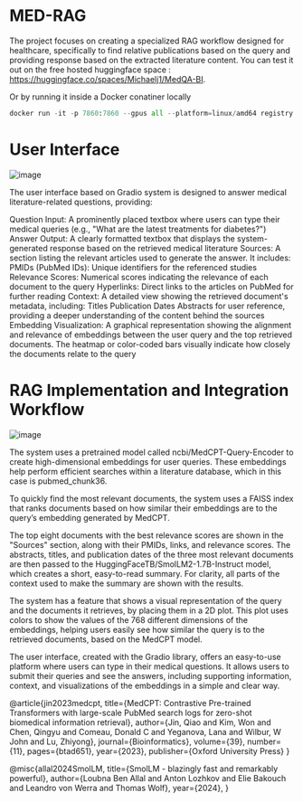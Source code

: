 # MED-RAG
The project focuses on creating a specialized RAG workflow designed for healthcare, specifically to find relative publications based on the query and providing response based on the extracted literature content. 
You can test it out on the free hosted huggingface space : https://huggingface.co/spaces/Michaelj1/MedQA-BI.

Or by running it inside a Docker conatiner locally 
```python
docker run -it -p 7860:7860 --gpus all --platform=linux/amd64 registry.hf.space/michaelj1-medqa-bi:latest python app.py
```
# User Interface 
![image](https://github.com/user-attachments/assets/9ac5e5be-3694-4e58-818d-a1a9205b91cf)

The user interface based on Gradio system is designed to answer medical literature-related questions, providing:

Question Input: A prominently placed textbox where users can type their medical queries (e.g., "What are the latest treatments for diabetes?")
Answer Output: A clearly formatted textbox that displays the system-generated response based on the retrieved medical literature
Sources: A section listing the relevant articles used to generate the answer. It includes:
PMIDs (PubMed IDs): Unique identifiers for the referenced studies
Relevance Scores: Numerical scores indicating the relevance of each document to the query
Hyperlinks: Direct links to the articles on PubMed for further reading
Context: A detailed view showing the retrieved document's metadata, including:
Titles
Publication Dates
Abstracts for user reference, providing a deeper understanding of the content behind the sources
Embedding Visualization: A graphical representation showing the alignment and relevance of embeddings between the user query and the top retrieved documents. The heatmap or color-coded bars visually indicate how closely the documents relate to the query

#  RAG Implementation and Integration Workflow
![image](https://github.com/user-attachments/assets/b1a1ec5b-5ef1-438f-b55b-25780c59b70d)

The system uses a pretrained model called ncbi/MedCPT-Query-Encoder to create high-dimensional embeddings for user queries. These embeddings help perform efficient searches within a literature database, which in this case is pubmed_chunk36.

To quickly find the most relevant documents, the system uses a FAISS index that ranks documents based on how similar their embeddings are to the query’s embedding generated by MedCPT.

The top eight documents with the best relevance scores are shown in the "Sources" section, along with their PMIDs, links, and relevance scores. The abstracts, titles, and publication dates of the three most relevant documents are then passed to the HuggingFaceTB/SmolLM2-1.7B-Instruct model, which creates a short, easy-to-read summary. For clarity, all parts of the context used to make the summary are shown with the results.

The system has a feature that shows a visual representation of the query and the documents it retrieves, by placing them in a 2D plot. This plot uses colors to show the values of the 768 different dimensions of the embeddings, helping users easily see how similar the query is to the retrieved documents, based on the MedCPT model.

The user interface, created with the Gradio library, offers an easy-to-use platform where users can type in their medical questions. It allows users to submit their queries and see the answers, including supporting information, context, and visualizations of the embeddings in a simple and clear way.

@article{jin2023medcpt,
  title={MedCPT: Contrastive Pre-trained Transformers with large-scale PubMed search logs for zero-shot biomedical information retrieval},
  author={Jin, Qiao and Kim, Won and Chen, Qingyu and Comeau, Donald C and Yeganova, Lana and Wilbur, W John and Lu, Zhiyong},
  journal={Bioinformatics},
  volume={39},
  number={11},
  pages={btad651},
  year={2023},
  publisher={Oxford University Press}
}

@misc{allal2024SmolLM,
      title={SmolLM - blazingly fast and remarkably powerful}, 
      author={Loubna Ben Allal and Anton Lozhkov and Elie Bakouch and Leandro von Werra and Thomas Wolf},
      year={2024},
}



